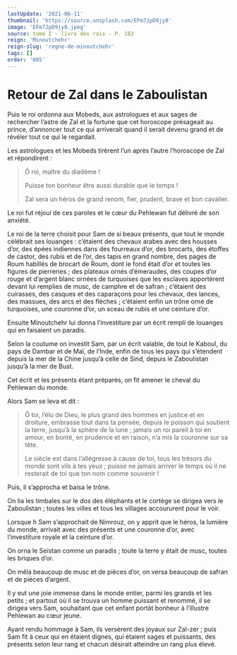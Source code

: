 ```yaml
---
lastUpdate: '2021-06-11'
thumbnail: 'https://source.unsplash.com/EFm7JpD9jy8'
image: 'EFm7JpD9jy8.jpeg'
source: tome I - livre des rois - P. 182
reign: 'Minoutchehr'
reign-slug: 'regne-de-minoutchehr'
tags: []
order: '005'
---
```


# Retour de Zal dans le Zaboulistan

Puis le roi ordonna aux Mobeds, aux astrologues et aux sages de rechercher l’astre de Zal et la fortune que cet horoscope présageait au prince, d’annoncer tout ce qui arriverait quand il serait devenu grand et de révéler tout ce qui le regardait.

Les astrologues et les Mobeds tirèrent l’un après l’autre l’horoscope de Zal et répondirent :

> Ô roi, maître du diadème !
>
> Puisse ton bonheur être aussi durable que le temps !
>
> Zal sera un héros de grand renom, fier, prudent, brave et bon cavalier.

Le roi fut réjoui de ces paroles et le cœur du Pehlewan fut délivré de son anxiété.

Le roi de la terre choisit pour Sam de si beaux présents, que tout le monde célébrait ses louanges : c’étaient des chevaux arabes avec des housses d’or, des épées indiennes dans des fourreaux d’or, des brocarts, des étoffes de castor, des rubis et de l’or, des tapis en grand nombre, des pages de Roum habillés de brocart de Roum, dont le fond était d’or et toutes les figures de pierreries ; des plateaux ornés d’émeraudes, des coupes d’or rouge et d’argent blanc ornées de turquoises que les esclaves apportèrent devant lui remplies de musc, de camphre et de safran ; c’étaient des cuirasses, des casques et des caparaçons pour les chevaux, des lances, des massues, des arcs et des flèches ; c’étaient enfin un trône orné de turquoises, une couronne d’or, un sceau de rubis et une ceinture d’or.

Ensuite Minoutchehr lui donna l’investiture par un écrit rempli de louanges qui en faisaient un paradis.

Selon la coutume on investit Sam, par un écrit valable, de tout le Kaboul, du pays de Dambar et de Maï, de l’Inde, enfin de tous les pays qui s’étendent depuis la mer de la Chine jusqu’à celle de Sind, depuis le Zaboulistan jusqu’à la mer de Bust.

Cet écrit et les présents étant préparés, on fit amener le cheval du Pehlewan du monde.

Alors Sam se leva et dit :

> Ô toi, l’élu de Dieu, le plus grand des hommes en justice et en droiture, embrasse tout dans ta pensée, depuis le poisson qui soutient la terre, jusqu’à la sphère de la lune ; jamais un roi pareil à toi en amour, en bonté, en prudence et en raison, n’a mis la couronne sur sa tête.
>
> Le siècle est dans l’allégresse à cause de toi, tous les trésors du monde sont vils à tes yeux ; puisse ne jamais arriver le temps où il ne resterait de toi que ton nom comme souvenir !

Puis, il s’approcha et baisa le trône.

On lia les timbales sur le dos des éléphants et le cortège se dirigea vers le Zaboulistan ; toutes les villes et tous les villages accoururent pour le voir.

Lorsque h Sam s’approchait de Nimrouz, on y apprit que le héros, la lumière du monde, arrivait avec des présents et une couronne d’or, avec l’investiture royale et la ceinture d’or.

On orna le Seïstan comme un paradis ; toute la terre y était de musc, toutes les briques d’or.

On mêla beaucoup de musc et de pièces d’or, on versa beaucoup de safran et de pièces d’argent.

Il y eut une joie immense dans le monde entier, parmi les grands et les petits ; et partout où il se trouva un homme puissant et renommé, il se dirigea vers Sam, souhaitant que cet enfant portât bonheur à l’illustre Pehlewan au cœur jeune.

Ayant rendu hommage à Sam, ils versèrent des joyaux sur Zal-zer ; puis Sam fit à ceux qui en étaient dignes, qui étaient sages et puissants, des présents selon leur rang et chacun désirait atteindre un rang plus élevé.
